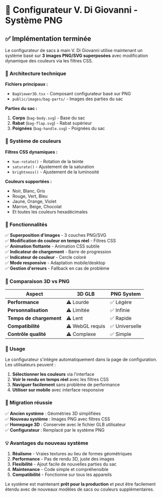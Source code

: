 # 🎨 Configurateur V. Di Giovanni - Système PNG

## ✅ Implémentation terminée

Le configurateur de sacs à main V. Di Giovanni utilise maintenant un système basé sur **3 images PNG/SVG superposées** avec modification dynamique des couleurs via les filtres CSS.

### 🔧 Architecture technique

**Fichiers principaux :**
- `BagViewer3D.tsx` - Composant configurateur basé sur PNG
- `public/images/bag-parts/` - Images des parties du sac

**Parties du sac :**
1. **Corps** (`bag-body.svg`) - Base du sac
2. **Rabat** (`bag-flap.svg`) - Rabat supérieur
3. **Poignées** (`bag-handle.svg`) - Poignées du sac

### 🎨 Système de couleurs

**Filtres CSS dynamiques :**
- `hue-rotate()` - Rotation de la teinte
- `saturate()` - Ajustement de la saturation
- `brightness()` - Ajustement de la luminosité

**Couleurs supportées :**
- Noir, Blanc, Gris
- Rouge, Vert, Bleu
- Jaune, Orange, Violet
- Marron, Beige, Chocolat
- Et toutes les couleurs hexadécimales

### 🚀 Fonctionnalités

✅ **Superposition d'images** - 3 couches PNG/SVG  
✅ **Modification de couleur en temps réel** - Filtres CSS  
✅ **Animation flottante** - Animation CSS subtile  
✅ **Indicateur de chargement** - Barre de progression  
✅ **Indicateur de couleur** - Cercle coloré  
✅ **Mode responsive** - Adaptation mobile/desktop  
✅ **Gestion d'erreurs** - Fallback en cas de problème  

### 🎯 Comparaison 3D vs PNG

| Aspect | 3D GLB | PNG System |
|--------|---------|------------|
| **Performance** | ⚠️ Lourde | ✅ Légère |
| **Personnalisation** | ⚠️ Limitée | ✅ Infinie |
| **Temps de chargement** | ⚠️ Lent | ✅ Rapide |
| **Compatibilité** | ⚠️ WebGL requis | ✅ Universelle |
| **Contrôle qualité** | ⚠️ Complexe | ✅ Simple |

### 📱 Usage

Le configurateur s'intègre automatiquement dans la page de configuration. Les utilisateurs peuvent :

1. **Sélectionner les couleurs** via l'interface
2. **Voir le rendu en temps réel** avec les filtres CSS
3. **Naviguer facilement** sans problème de performance
4. **Utiliser sur mobile** avec interface responsive

### 🔄 Migration réussie

✅ **Ancien système** : Géométries 3D simplifiées  
✅ **Nouveau système** : Images PNG avec filtres CSS  
✅ **Homepage 3D** : Conservée avec le fichier GLB utilisateur  
✅ **Configurateur** : Remplacé par le système PNG  

### 💡 Avantages du nouveau système

1. **Réalisme** - Vraies textures au lieu de formes géométriques
2. **Performance** - Pas de rendu 3D, juste des images
3. **Flexibilité** - Ajout facile de nouvelles parties du sac
4. **Maintenance** - Code simple et compréhensible
5. **Compatibilité** - Fonctionne sur tous les appareils

Le système est maintenant **prêt pour la production** et peut être facilement étendu avec de nouveaux modèles de sacs ou couleurs supplémentaires.
